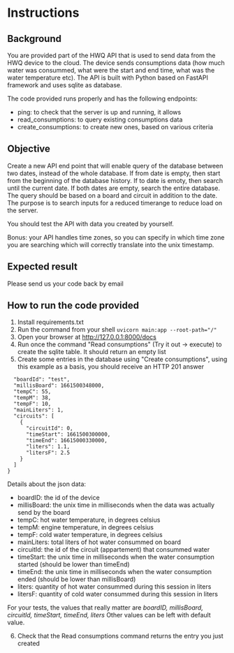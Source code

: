 # Instructions

## Background
You are provided part of the HWQ API that is used to send data from the HWQ device to the cloud. The device sends consumptions data (how much water was consummed, what were the start and end time, what was the water temperature etc).
The API is built with Python based on FastAPI framework and uses sqlite as database.

The code provided runs properly and has the following endpoints:
- ping: to check that the server is up and running, it allows 
- read_consumptions: to query existing consumptions data 
- create_consumptions: to create new ones, based on various criteria

## Objective
Create a new API end point that will enable query of the database between two dates, instead of the whole database.
If from date is empty, then start from the beginning of the database history.
If to date is emoty, then search until the current date.
If both dates are empty, search the entire database.
The query should be based on a board and circuit in addition to the date.
The purpose is to search inputs for a reduced timerange to reduce load on the server.

You should test the API with data you created by yourself.

Bonus: your API handles time zones, so you can specify in which time zone you are searching which will correctly translate into the unix timestamp.

## Expected result
Please send us your code back by email

## How to run the code provided

1. Install requirements.txt
2. Run the command from your shell ```uvicorn main:app --root-path="/"```
3. Open your browser at http://127.0.0.1:8000/docs
4. Run once the command "Read consumptions" (Try it out -> execute) to create the sqlite table. It should return an empty list
5. Create some entries in the database using "Create consumptions", using this example as a basis, you should receive an HTTP 201 answer
```{
  "boardId": "test",
  "millisBoard": 1661500348000,
  "tempC": 55,
  "tempM": 38,
  "tempF": 10,
  "mainLiters": 1,
  "circuits": [
    {
      "circuitId": 0,
      "timeStart": 1661500300000,
      "timeEnd": 16615000330000,
      "liters": 1.1,
      "litersF": 2.5
    }
  ]
}
```

Details about the json data:
- boardID: the id of the device
- millisBoard: the unix time in milliseconds when the data was actually send by the board
- tempC: hot water temperature, in degrees celsius
- tempM: engine temperature, in degrees celsius
- tempF: cold water temperature, in degrees celsius
- mainLiters: total liters of hot water consummed on board
- circuitId: the id of the circuit (appartement) that consummed water
- timeStart: the unix time in milliseconds when the water consumption started (should be lower than timeEnd)
- timeEnd: the unix time in milliseconds when the water consumption ended (should be lower than millisBoard)
- liters: quantity of hot water consummed during this session in liters
- litersF: quantity of cold water consummed during this session in liters

For your tests, the values that really matter are *boardID, millisBoard, circuitId, timeStart, timeEnd, liters*
Other values can be left with default value.


6. Check that the Read consumptions command returns the entry you just created